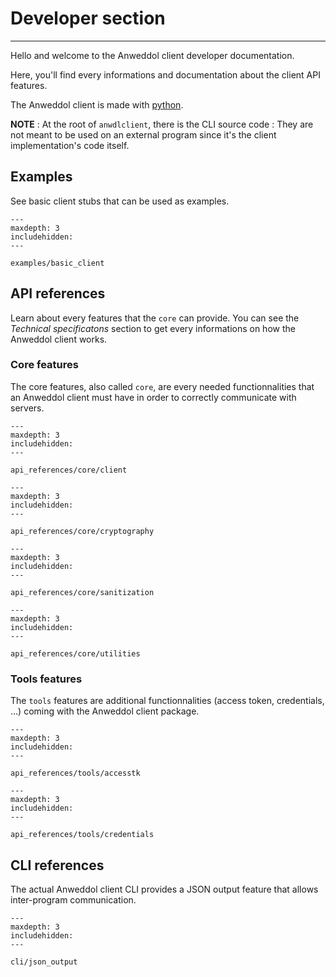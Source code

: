# Developer section

----

Hello and welcome to the Anweddol client developer documentation.

Here, you'll find every informations and documentation about the client API features.

The Anweddol client is made with [python](https://www.python.org/).

**NOTE** : At the root of `anwdlclient`, there is the CLI source code : They are not meant to be used on an external program since it's the client implementation's code itself.

## Examples

See basic client stubs that can be used as examples.

```{toctree}
---
maxdepth: 3
includehidden:
---

examples/basic_client
```

## API references

Learn about every features that the `core` can provide.
You can see the *Technical specificatons* section to get every informations on how the Anweddol client works.

### Core features

The core features, also called `core`, are every needed functionnalities that an Anweddol client must have in order to correctly communicate with servers.

```{toctree}
---
maxdepth: 3
includehidden:
---

api_references/core/client
```

```{toctree}
---
maxdepth: 3
includehidden:
---

api_references/core/cryptography
```

```{toctree}
---
maxdepth: 3
includehidden:
---

api_references/core/sanitization
```

```{toctree}
---
maxdepth: 3
includehidden:
---

api_references/core/utilities
```

### Tools features

The `tools` features are additional functionnalities (access token, credentials, ...) coming with the Anweddol client package.

```{toctree}
---
maxdepth: 3
includehidden:
---

api_references/tools/accesstk
```

```{toctree}
---
maxdepth: 3
includehidden:
---

api_references/tools/credentials
```

## CLI references

The actual Anweddol client CLI provides a JSON output feature that allows inter-program communication.

```{toctree}
---
maxdepth: 3
includehidden:
---

cli/json_output
```